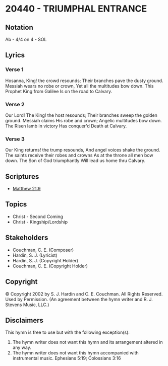 # 20440 - TRIUMPHAL ENTRANCE

## Notation

Ab - 4/4 on 4 - SOL

## Lyrics

### Verse 1

Hosanna, King! the crowd resounds; Their branches pave the dusty ground. Messiah wears no robe or crown, Yet all the multitudes bow down. This Prophet King from Galilee Is on the road to Calvary.

### Verse 2

Our Lord! The King! the host resounds; Their branches sweep the golden ground. Messiah claims His robe and crown; Angelic multitudes bow down. The Risen lamb in victory Has conquer'd Death at Calvary.

### Verse 3

Our King returns! the trump resounds, And angel voices shake the ground. The saints receive their robes and crowns As at the throne all men bow down. The Son of God triumphantly Will lead us home thru Calvary.


## Scriptures

- [Matthew 21:9](https://www.biblegateway.com/passage/?search=Matthew%2021%3A9)

## Topics

- Christ - Second Coming
- Christ - Kingship/Lordship

## Stakeholders

- Couchman, C. E. (Composer)
- Hardin, S. J. (Lyricist)
- Hardin, S. J. (Copyright Holder)
- Couchman, C. E. (Copyright Holder)

## Copyright

© Copyright 2002 by S. J. Hardin and C. E. Couchman. All Rights Reserved. Used by Permission.
(An agreement between the hymn writer and R. J. Stevens Music, LLC.)

## Disclaimers

This hymn is free to use but with the following exception(s):
1. The hymn writer does not want this hymn and its arrangement altered in any way.
2. The hymn writer does not want this hymn accompanied with instrumental music.
Ephesians 5:19; Colossians 3:16


